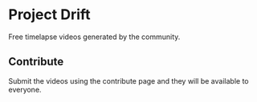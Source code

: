 # Project Drift

Free timelapse videos generated by the community.

## Contribute

Submit the videos using the contribute page and they will be available to everyone.